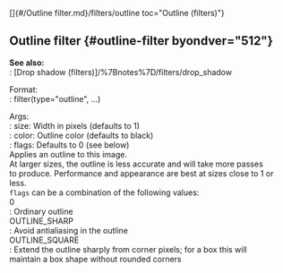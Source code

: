 []{#/Outline filter.md}/filters/outline toc="Outline (filters)"}    
## Outline filter {#outline-filter byondver="512"}    
**See also:**    
:   [Drop shadow (filters)]/%7Bnotes%7D/filters/drop_shadow    
<!-- -->    
Format:    
:   filter(type=\"outline\", \...)    
<!-- -->    
Args:    
:   size: Width in pixels (defaults to 1)    
:   color: Outline color (defaults to black)    
:   flags: Defaults to 0 (see below)    
Applies an outline to this image.    
At larger sizes, the outline is less accurate and will take more passes    
to produce. Performance and appearance are best at sizes close to 1 or    
less.    
`flags` can be a combination of the following values:    
0    
:   Ordinary outline    
OUTLINE_SHARP    
:   Avoid antialiasing in the outline    
OUTLINE_SQUARE    
:   Extend the outline sharply from corner pixels; for a box this will    
    maintain a box shape without rounded corners  